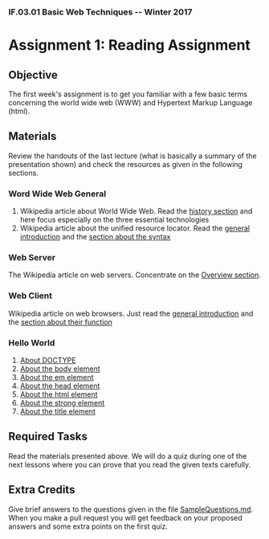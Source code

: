 ### IF.03.01 Basic Web Techniques -- Winter 2017
# Assignment 1: Reading Assignment

## Objective
The first week's assignment is to get you familiar with a few basic terms concerning the world wide web (WWW) and Hypertext Markup Language (html).

## Materials
Review the handouts of the last lecture (what is basically a summary of the presentation shown) and check the resources as given in the following sections.

### Word Wide Web General
1. Wikipedia article about World Wide Web. Read the [history section](https://en.wikipedia.org/wiki/World_Wide_Web#History) and here focus especially on the three essential technologies
2. Wikipedia article about the unified resource locator. Read the [general introduction](https://en.wikipedia.org/wiki/URL) and the [section about the syntax](https://en.wikipedia.org/wiki/URL#Syntax)

### Web Server
The Wikipedia article on web servers. Concentrate on the [Overview section](https://en.wikipedia.org/wiki/Web_server#Overview).

### Web Client
Wikipedia article on web browsers. Just read the [general introduction](https://en.wikipedia.org/wiki/Web_browser) and the [section about their function](https://en.wikipedia.org/wiki/Web_browser#Function)

### Hello World
1. [About DOCTYPE](https://www.w3schools.com/tags/tag_doctype.asp)
2. [About the body element](https://www.w3schools.com/tags/tag_body.asp)
2. [About the em element](https://www.w3schools.com/tags/tag_em.asp)
2. [About the head element](https://www.w3schools.com/tags/tag_head.asp)
2. [About the html element](https://www.w3schools.com/tags/tag_html.asp)
2. [About the strong element](https://www.w3schools.com/tags/tag_strong.asp)
2. [About the title element](https://www.w3schools.com/tags/tag_title.asp)

## Required Tasks
Read the materials presented above. We will do a quiz during one of the next lessons where you can prove that you read the given texts carefully.

## Extra Credits
Give brief answers to the questions given in the file [SampleQuestions.md](SampleQuestions.md). When you make a pull request you will get feedback on your proposed answers and some extra points on the first quiz.
